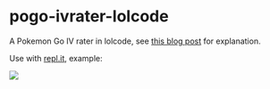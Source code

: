 # pogo-ivrater-lolcode

A Pokemon Go IV rater in lolcode, see [this blog post](https://www.kleemans.ch/writing-lolcode) for explanation.

Use with [repl.it](https://repl.it/languages/lolcode), example:

![](https://raw.github.com/captainfox/pogo-ivrater-lolcode/master/ivrater.gif)